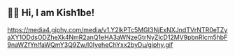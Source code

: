 ## 👋🏻 Hi, I am Kish1be!
https://media4.giphy.com/media/v1.Y2lkPTc5MGI3NjExNXJndTVrNTR0eTZyaXY1ODdsODZheXk4NmR2anQ1eHA3aWNzeGtrNyZlcD12MV9pbnRlcm5hbF9naWZfYnlfaWQmY3Q9Zw/l0IyeheChYxx2byDu/giphy.gif

<!--
**Kish1be/Kish1be** is a ✨ _special_ ✨ repository because its `README.md` (this file) appears on your GitHub profile.

Here are some ideas to get you started:

- 🔭 I’m currently working on ...
- 🌱 I’m currently learning ...
- 👯 I’m looking to collaborate on ...
- 🤔 I’m looking for help with ...
- 💬 Ask me about ...
- 📫 How to reach me: ...
- 😄 Pronouns: ...
- ⚡ Fun fact: ...
-->
